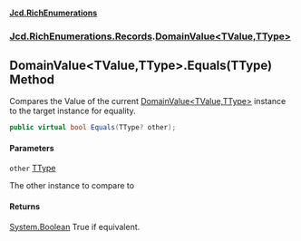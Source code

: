 #### [Jcd.RichEnumerations](index.md 'index')
### [Jcd.RichEnumerations.Records](Jcd.RichEnumerations.Records.md 'Jcd.RichEnumerations.Records').[DomainValue&lt;TValue,TType&gt;](DomainValue_TValue,TType_.md 'Jcd.RichEnumerations.Records.DomainValue<TValue,TType>')

## DomainValue<TValue,TType>.Equals(TType) Method

Compares the Value of the current [DomainValue&lt;TValue,TType&gt;](DomainValue_TValue,TType_.md 'Jcd.RichEnumerations.Records.DomainValue<TValue,TType>') instance to the target instance for
equality.

```csharp
public virtual bool Equals(TType? other);
```
#### Parameters

<a name='Jcd.RichEnumerations.Records.DomainValue_TValue,TType_.Equals(TType).other'></a>

`other` [TType](DomainValue_TValue,TType_.md#Jcd.RichEnumerations.Records.DomainValue_TValue,TType_.TType 'Jcd.RichEnumerations.Records.DomainValue<TValue,TType>.TType')

The other instance to compare to

#### Returns

[System.Boolean](https://docs.microsoft.com/en-us/dotnet/api/System.Boolean 'System.Boolean')
True if equivalent.